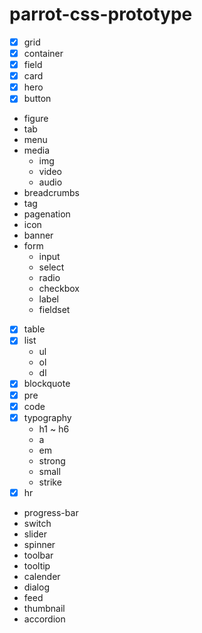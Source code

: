 # parrot-css-prototype
- [x] grid
- [x] container
- [x] field
- [x] card
- [x] hero
- [x] button
- figure
- tab
- menu
- media
    - img
    - video
    - audio
- breadcrumbs
- tag
- pagenation
- icon
- banner
- form
    - input
    - select
    - radio
    - checkbox
    - label
    - fieldset
- [x] table
- [x] list
    - ul
    - ol
    - dl
- [x] blockquote
- [x] pre
- [x] code
- [x] typography
    - h1 ~ h6
    - a
    - em
    - strong
    - small
    - strike
- [x] hr
- progress-bar
- switch
- slider
- spinner
- toolbar
- tooltip
- calender
- dialog
- feed
- thumbnail
- accordion
